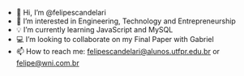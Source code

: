 - 👋 Hi, I’m @felipescandelari
- 👀 I’m interested in Engineering, Technology and Entrepreneurship
- 💡 I’m currently learning JavaScript and MySQL
- 💻 I’m looking to collaborate on my Final Paper with Gabriel
- 📫 How to reach me: felipescandelari@alunos.utfpr.edu.br or felipe@wni.com.br

<!---
felipescandelari/felipescandelari is a ✨ special ✨ repository because its `README.md` (this file) appears on your GitHub profile.
You can click the Preview link to take a look at your changes.
--->
